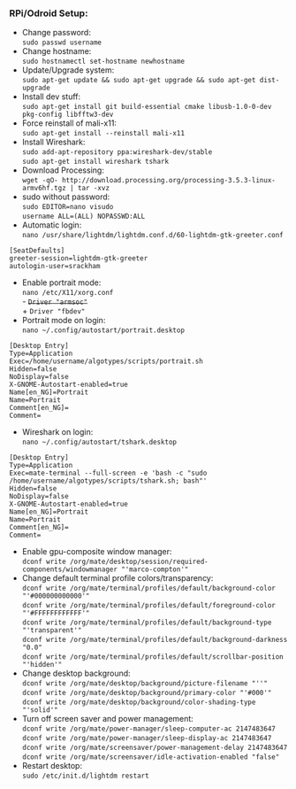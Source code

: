 ### RPi/Odroid Setup:


- Change password:  
```sudo passwd username```
- Change hostname:  
```sudo hostnamectl set-hostname newhostname```
- Update/Upgrade system:  
```sudo apt-get update && sudo apt-get upgrade && sudo apt-get dist-upgrade```
- Install dev stuff:  
```sudo apt-get install git build-essential cmake libusb-1.0-0-dev pkg-config libfftw3-dev```
- Force reinstall of mali-x11:  
```sudo apt-get install --reinstall mali-x11```
- Install Wireshark:  
```sudo add-apt-repository ppa:wireshark-dev/stable```  
```sudo apt-get install wireshark tshark```
- Download Processing:  
```wget -qO- http://download.processing.org/processing-3.5.3-linux-armv6hf.tgz | tar -xvz```
- sudo without password:  
```sudo EDITOR=nano visudo```  
```username ALL=(ALL) NOPASSWD:ALL```
- Automatic login:  
```nano /usr/share/lightdm/lightdm.conf.d/60-lightdm-gtk-greeter.conf```
```
[SeatDefaults]
greeter-session=lightdm-gtk-greeter
autologin-user=srackham
```
- Enable portrait mode:  
```nano /etc/X11/xorg.conf```  
\- ~~```Driver "armsoc"```~~  
\+ ```Driver "fbdev"```
- Portrait mode on login:  
```nano ~/.config/autostart/portrait.desktop```
```
[Desktop Entry]
Type=Application
Exec=/home/username/algotypes/scripts/portrait.sh
Hidden=false
NoDisplay=false
X-GNOME-Autostart-enabled=true
Name[en_NG]=Portrait
Name=Portrait
Comment[en_NG]=
Comment=
```
- Wireshark on login:  
```nano ~/.config/autostart/tshark.desktop```
```
[Desktop Entry]
Type=Application
Exec=mate-terminal --full-screen -e 'bash -c "sudo /home/username/algotypes/scripts/tshark.sh; bash"'
Hidden=false
NoDisplay=false
X-GNOME-Autostart-enabled=true
Name[en_NG]=Portrait
Name=Portrait
Comment[en_NG]=
Comment=
```
- Enable gpu-composite window manager:  
```dconf write /org/mate/desktop/session/required-components/windowmanager "'marco-compton'"```
- Change default terminal profile colors/transparency:  
```dconf write /org/mate/terminal/profiles/default/background-color "'#000000000000'"```  
```dconf write /org/mate/terminal/profiles/default/foreground-color "'#FFFFFFFFFFFF'"```  
```dconf write /org/mate/terminal/profiles/default/background-type "'transparent'"```  
```dconf write /org/mate/terminal/profiles/default/background-darkness "0.0"```  
```dconf write /org/mate/terminal/profiles/default/scrollbar-position "'hidden'"```
- Change desktop background:  
```dconf write /org/mate/desktop/background/picture-filename "''"```  
```dconf write /org/mate/desktop/background/primary-color "'#000'"```  
```dconf write /org/mate/desktop/background/color-shading-type "'solid'"```
- Turn off screen saver and power management:  
```dconf write /org/mate/power-manager/sleep-computer-ac 2147483647```  
```dconf write /org/mate/power-manager/sleep-display-ac 2147483647```  
```dconf write /org/mate/screensaver/power-management-delay 2147483647```  
```dconf write /org/mate/screensaver/idle-activation-enabled "false"```
- Restart desktop:  
```sudo /etc/init.d/lightdm restart```
